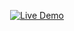 <p align="center">
  <a href="https://manas1st.github.io/Netflix-UI-Clone" target="_blank">
    <img 
      src="https://readme-typing-svg.herokuapp.com?font=Inter&weight=700&size=26&pause=1000&color=00C9FF&center=true&vCenter=true&width=220&height=40&lines=🚀+Live+Demo" 
      alt="Live Demo"
  </a>
</p>
